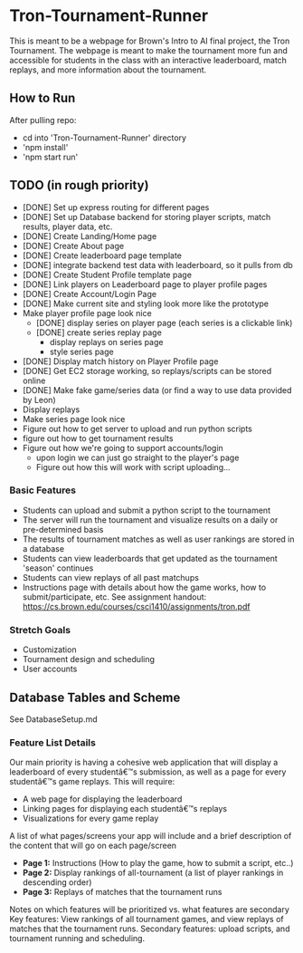 # Tron-Tournament-Runner

This is meant to be a webpage for Brown's Intro to AI final project, the Tron Tournament. The webpage is meant to make the tournament more fun and accessible for students in the class with an interactive leaderboard, match replays, and more information about the tournament.

## How to Run

After pulling repo:

- cd into 'Tron-Tournament-Runner' directory
- 'npm install'
- 'npm start run'

## TODO (in rough priority)

- [DONE] Set up express routing for different pages
- [DONE] Set up Database backend for storing player scripts, match results, player data, etc.
- [DONE] Create Landing/Home page
- [DONE] Create About page
- [DONE] Create leaderboard page template
- [DONE] integrate backend test data with leaderboard, so it pulls from db
- [DONE] Create Student Profile template page
- [DONE] Link players on Leaderboard page to player profile pages
- [DONE] Create Account/Login Page
- [DONE] Make current site and styling look more like the prototype
- Make player profile page look nice
  - [DONE] display series on player page (each series is a clickable link)
  - [DONE] create series replay page
    - display replays on series page
    - style series page
- [DONE] Display match history on Player Profile page
- [DONE] Get EC2 storage working, so replays/scripts can be stored online
- [DONE] Make fake game/series data (or find a way to use data provided by Leon)
- Display replays
- Make series page look nice
- Figure out how to get server to upload and run python scripts
- figure out how to get tournament results
- Figure out how we're going to support accounts/login
  - upon login we can just go straight to the player's page
  - Figure out how this will work with script uploading...

### Basic Features

- Students can upload and submit a python script to the tournament
- The server will run the tournament and visualize results on a daily or pre-determined basis
- The results of tournament matches as well as user rankings are stored in a database
- Students can view leaderboards that get updated as the tournament 'season' continues
- Students can view replays of all past matchups
- Instructions page with details about how the game works, how to submit/participate, etc.
See assignment handout: <https://cs.brown.edu/courses/csci1410/assignments/tron.pdf>

### Stretch Goals

- Customization
- Tournament design and scheduling
- User accounts

## Database Tables and Scheme

See DatabaseSetup.md

### Feature List Details

Our main priority is having a cohesive web application that will display a leaderboard of every studentâ€™s submission, as well as a page for every studentâ€™s game replays. This will require:

- A web page for displaying the leaderboard
- Linking pages for displaying each studentâ€™s replays
- Visualizations for every game replay

A list of what pages/screens your app will include and a brief description of the content that will go on each page/screen

- **Page 1:** Instructions (How to play the game, how to submit a script, etc..)
- **Page 2:** Display rankings of all-tournament (a list of player rankings in descending order)
- **Page 3:** Replays of matches that the tournament runs

Notes on which features will be prioritized vs. what features are secondary
Key features: View rankings of all tournament games, and view replays of matches that the tournament runs.
Secondary features: upload scripts, and tournament running and scheduling.
